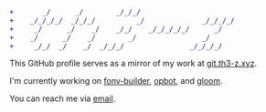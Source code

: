 ```diff
+       _/      _/        _/_/_/                          
+    _/_/_/_/  _/_/_/          _/              _/_/_/_/   
+     _/      _/    _/    _/_/    _/_/_/_/_/      _/      
+    _/      _/    _/        _/                _/         
+     _/_/  _/    _/  _/_/_/                _/_/_/_/      
```

This GitHub profile serves as a mirror of my work at [git.th3-z.xyz](https://git.th3-z.xyz).

I'm currently working on [fonv-builder](https://github.com/th3-z/fonv-builder), [opbot](https://github.com/th3-z/opbot), and [gloom](https://github.com/th3-z/gloom-server). 

You can reach me via [email](mailto:the_z@znel.org).
